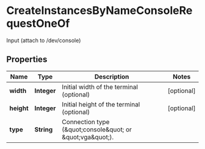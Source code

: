 

# CreateInstancesByNameConsoleRequestOneOf

Input (attach to /dev/console)

## Properties

| Name | Type | Description | Notes |
|------------ | ------------- | ------------- | -------------|
|**width** | **Integer** | Initial width of the terminal (optional) |  [optional] |
|**height** | **Integer** | Initial height of the terminal (optional) |  [optional] |
|**type** | **String** | Connection type (\&quot;console\&quot; or \&quot;vga\&quot;). |  |



